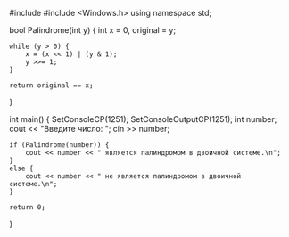 #include <iostream>
#include <Windows.h>
using namespace std;

bool Palindrome(int y) {
    int x = 0, original = y;

    while (y > 0) {
        x = (x << 1) | (y & 1);
        y >>= 1; 
    }

    return original == x;
}

int main() {
    SetConsoleCP(1251);
    SetConsoleOutputCP(1251);
    int number;
    cout << "Введите число: ";
    cin >> number;

    if (Palindrome(number)) {
        cout << number << " является палиндромом в двоичной системе.\n";
    }
    else {
        cout << number << " не является палиндромом в двоичной системе.\n";
    }

    return 0;
}
